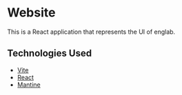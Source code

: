 # Website

This is a React application that represents the UI of englab.

## Technologies Used

- [Vite](https://vitejs.dev)
- [React](https://react.dev/)
- [Mantine](https://mantine.dev/)
